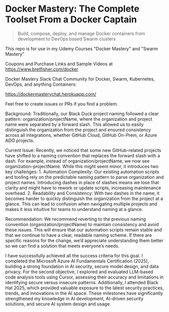 # Docker Mastery: The Complete Toolset From a Docker Captain

> Build, compose, deploy, and manage Docker containers from development to DevOps based Swarm clusters

This repo is for use in my Udemy Courses "Docker Mastery" and "Swarm Mastery"

Coupons and Purchase Links and Sample Videos at https://www.bretfisher.com/docker

Docker Mastery Slack Chat Community for Docker, Swarm, Kubernetes, DevOps, and anything Containers:

https://dockermasterychat.herokuapp.com/

Feel free to create issues or PRs if you find a problem.



Background:
Traditionally, our Black Duck project naming followed a clear pattern: organization/projectName, where the organization and project name were separated by a forward slash. This allowed us to easily distinguish the organization from the project and ensured consistency across all integrations, whether GitHub Cloud, GitHub On-Prem, or Azure ADO projects.

Current Issue:
Recently, we noticed that some new GitHub-related projects have shifted to a naming convention that replaces the forward slash with a dash. For example, instead of organization/projectName, we now see organization-projectName. While this might seem minor, it introduces two key challenges:
	1.	Automation Complexity: Our existing automation scripts and tooling rely on the predictable naming pattern to parse organization and project names. Introducing dashes in place of slashes means we lose that clarity and might have to rework or update scripts, increasing maintenance overhead.
	2.	Readability and Consistency: With two dashes in the name, it becomes harder to quickly distinguish the organization from the project at a glance. This can lead to confusion when navigating multiple projects and makes it less intuitive for teams to understand naming at a glance.

Recommendation:
We recommend reverting to the previous naming convention (organization/projectName) to maintain consistency and avoid these issues. This will ensure that our automation scripts remain stable and that we continue to have a clear, readable naming scheme. If there are specific reasons for the change, we’d appreciate understanding them better so we can find a solution that meets everyone’s needs.

I have successfully achieved all the success criteria for this goal. I completed the Microsoft Azure AI Fundamentals Certification (2025), building a strong foundation in AI security, secure model design, and data privacy. For the second objective, I explored and evaluated LLM-based code analysis tools using Cursor, assessing their accuracy and limitations in identifying secure versus insecure patterns. Additionally, I attended Black Hat 2025, which provided valuable exposure to the latest security practices, trends, and innovations in the AI space. These milestones have significantly strengthened my knowledge in AI development, AI-driven security solutions, and secure AI system design and usage.

